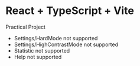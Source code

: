 # React + TypeScript + Vite

Practical Project

- Settings/HardMode not supported
- Settings/HighContrastMode not supported
- Statistic not supported
- Help not supported